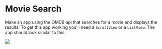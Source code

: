 # Movie Search

Make an app using the OMDB api that searches for a movie and displays the results.  To get this app working you'll need a `ScrollView` or a `ListView`.  The app should look similar to this:

![](./movie-search.gif)